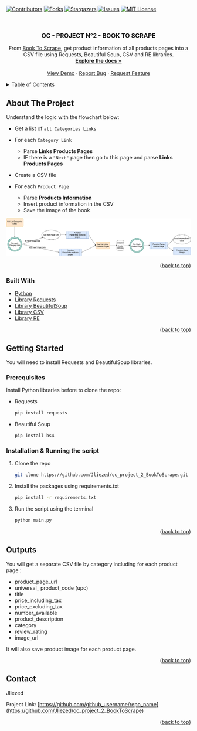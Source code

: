 <div id="top"></div>
<!--
*** Thanks for checking out the Best-README-Template. If you have a suggestion
*** that would make this better, please fork the repo and create a pull request
*** or simply open an issue with the tag "enhancement".
*** Don't forget to give the project a star!
*** Thanks again! Now go create something AMAZING! :D
-->



<!-- PROJECT SHIELDS -->
<!--
*** I'm using markdown "reference style" links for readability.
*** Reference links are enclosed in brackets [ ] instead of parentheses ( ).
*** See the bottom of this document for the declaration of the reference variables
*** for contributors-url, forks-url, etc. This is an optional, concise syntax you may use.
*** https://www.markdownguide.org/basic-syntax/#reference-style-links
-->
[![Contributors][contributors-shield]][contributors-url]
[![Forks][forks-shield]][forks-url]
[![Stargazers][stars-shield]][stars-url]
[![Issues][issues-shield]][issues-url]
[![MIT License][license-shield]][license-url]



<!-- PROJECT LOGO -->
<br />
<div align="center">

<h3 align="center">OC - PROJECT N°2 - BOOK TO SCRAPE</h3>

  <p align="center">
    From <a href="https://books.toscrape.com/"> Book To Scrape</a>, get product information of all products pages into a CSV file using Requests, Beautiful Soup, CSV and RE libraries.
    <br />
    <a href="https://github.com/Jliezed/oc_project_2_BookToScrape"><strong>Explore the docs »</strong></a>
    <br />
    <br />
    <a href="https://github.com/Jliezed/oc_project_2_BookToScrape">View Demo</a>
    ·
    <a href="https://github.com/Jliezed/oc_project_2_BookToScrape/issues">Report Bug</a>
    ·
    <a href="https://github.com/Jliezed/oc_project_2_BookToScrape/issues">Request Feature</a>
  </p>
</div>



<!-- TABLE OF CONTENTS -->
<details>
  <summary>Table of Contents</summary>
  <ol>
    <li>
      <a href="#about-the-project">About The Project</a>
      <ul>
        <li><a href="#built-with">Built With</a></li>
      </ul>
    </li>
    <li>
      <a href="#getting-started">Getting Started</a>
      <ul>
        <li><a href="#prerequisites">Prerequisites</a></li>
        <li><a href="#installation">Installation</a></li>
      </ul>
    </li>
    <li><a href="#outputs">Outputs</a></li>
    <li><a href="#contact">Contact</a></li>
    <li><a href="#acknowledgments">Acknowledgments</a></li>
  </ol>
</details>



<!-- ABOUT THE PROJECT -->
## About The Project

Understand the logic with the flowchart below:
- Get a list of `all Categories Links`
- For each `Category Link`
  - Parse <strong>Links Products Pages</strong>
  - IF there is a `"Next"` page then go to this page and parse <strong>Links Products Pages</strong>
  
  
- Create a CSV file


- For each `Product Page`
  - Parse <strong> Products Information</strong>
  - Insert product information in the CSV
  - Save the image of the book

![Product Name Screen Shot](Flowchart.png)


<p align="right">(<a href="#top">back to top</a>)</p>



### Built With

* [Python](https://www.python.org/)
* [Library Requests](https://docs.python-requests.org/en/latest/)
* [Library BeautifulSoup](https://beautiful-soup-4.readthedocs.io/en/latest/)
* [Library CSV](https://docs.python.org/3/library/csv.html)
* [Library RE](https://docs.python.org/3/library/re.html)

<p align="right">(<a href="#top">back to top</a>)</p>



<!-- GETTING STARTED -->
## Getting Started

You will need to install Requests and BeautifulSoup libraries.

### Prerequisites

Install Python libraries before to clone the repo:
* Requests
  ```sh
  pip install requests
  ```
* Beautiful Soup
  ```sh
  pip install bs4
  ```
### Installation & Running the script

1. Clone the repo
   ```sh
   git clone https://github.com/Jliezed/oc_project_2_BookToScrape.git
   ```
2. Install the packages using requirements.txt
   ```sh
   pip install -r requirements.txt
   ```
3. Run the script using the terminal
   ```sh
   python main.py
   ```

<p align="right">(<a href="#top">back to top</a>)</p>



<!-- USAGE EXAMPLES -->
## Outputs

You will get a separate CSV file by category including for each product page :
- product_page_url
- universal_ product_code (upc)
- title
- price_including_tax
- price_excluding_tax
- number_available
- product_description
- category
- review_rating
- image_url

It will also save product image for each product page.

<p align="right">(<a href="#top">back to top</a>)</p>






<!-- CONTACT -->
## Contact

Jliezed

Project Link: [https://github.com/github_username/repo_name](https://github.com/Jliezed/oc_project_2_BookToScrape)

<p align="right">(<a href="#top">back to top</a>)</p>






<!-- MARKDOWN LINKS & IMAGES -->
<!-- https://www.markdownguide.org/basic-syntax/#reference-style-links -->
[contributors-shield]: https://img.shields.io/github/contributors/github_username/repo_name.svg?style=for-the-badge
[contributors-url]: https://github.com/github_username/repo_name/graphs/contributors
[forks-shield]: https://img.shields.io/github/forks/github_username/repo_name.svg?style=for-the-badge
[forks-url]: https://github.com/github_username/repo_name/network/members
[stars-shield]: https://img.shields.io/github/stars/github_username/repo_name.svg?style=for-the-badge
[stars-url]: https://github.com/github_username/repo_name/stargazers
[issues-shield]: https://img.shields.io/github/issues/github_username/repo_name.svg?style=for-the-badge
[issues-url]: https://github.com/github_username/repo_name/issues
[license-shield]: https://img.shields.io/github/license/github_username/repo_name.svg?style=for-the-badge
[license-url]: https://github.com/github_username/repo_name/blob/master/LICENSE.txt
[linkedin-shield]: https://img.shields.io/badge/-LinkedIn-black.svg?style=for-the-badge&logo=linkedin&colorB=555
[linkedin-url]: https://linkedin.com/in/linkedin_username
[product-screenshot]: images/screenshot.png
